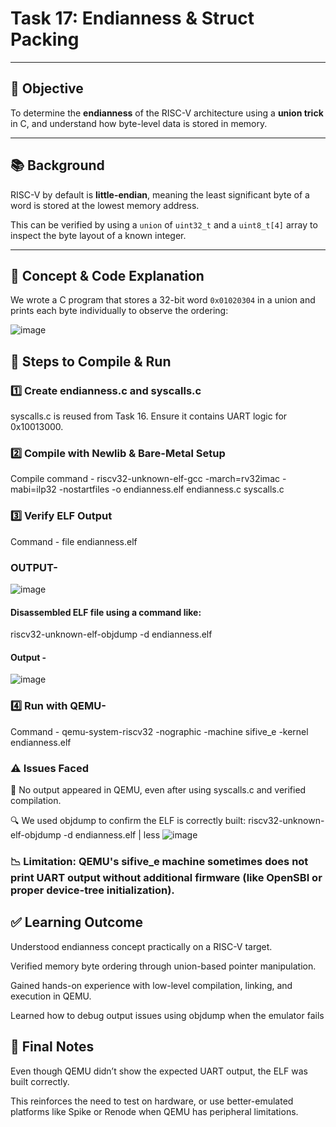 # Task 17: Endianness & Struct Packing

---

## 🎯 Objective

To determine the **endianness** of the RISC-V architecture using a **union trick** in C, and understand how byte-level data is stored in memory.

---

## 📚 Background

RISC-V by default is **little-endian**, meaning the least significant byte of a word is stored at the lowest memory address.

This can be verified by using a `union` of `uint32_t` and a `uint8_t[4]` array to inspect the byte layout of a known integer.

---

## 🧠 Concept & Code Explanation

We wrote a C program that stores a 32-bit word `0x01020304` in a union and prints each byte individually to observe the ordering:

![image](https://github.com/user-attachments/assets/ee4588a3-dff9-4bd0-9a8a-1bfa23a63f5d)

## 🔨 Steps to Compile & Run

### 1️⃣ Create endianness.c and syscalls.c
syscalls.c is reused from Task 16. Ensure it contains UART logic for 0x10013000.

### 2️⃣ Compile with Newlib & Bare-Metal Setup
Compile command - riscv32-unknown-elf-gcc -march=rv32imac -mabi=ilp32 -nostartfiles -o endianness.elf endianness.c syscalls.c

### 3️⃣ Verify ELF Output
Command - file endianness.elf

### OUTPUT- 
![image](https://github.com/user-attachments/assets/5681e989-1c50-47cf-be9d-1e0b5a7a3a1e)

#### Disassembled ELF file using a command like:
riscv32-unknown-elf-objdump -d endianness.elf
#### Output - 
![image](https://github.com/user-attachments/assets/e7bcefd9-c85d-4c1e-b4aa-f2016d0654ea)

### 4️⃣ Run with QEMU- 
Command - qemu-system-riscv32 -nographic -machine sifive_e -kernel endianness.elf

### ⚠️ Issues Faced
🧱 No output appeared in QEMU, even after using syscalls.c and verified compilation.

🔍 We used objdump to confirm the ELF is correctly built: riscv32-unknown-elf-objdump -d endianness.elf | less
![image](https://github.com/user-attachments/assets/b1d75006-f383-42b9-bd80-89ff511dc817)

### 📉 Limitation: QEMU's sifive_e machine sometimes does not print UART output without additional firmware (like OpenSBI or proper device-tree initialization).

## ✅ Learning Outcome
Understood endianness concept practically on a RISC-V target.

Verified memory byte ordering through union-based pointer manipulation.

Gained hands-on experience with low-level compilation, linking, and execution in QEMU.

Learned how to debug output issues using objdump when the emulator fails

## 🧾 Final Notes
Even though QEMU didn’t show the expected UART output, the ELF was built correctly.

This reinforces the need to test on hardware, or use better-emulated platforms like Spike or Renode when QEMU has peripheral limitations.







